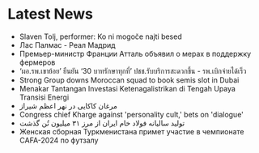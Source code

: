 # Latest News
-  Slaven Tolj, performer: Ko ni mogoče najti besed
-  Лас Палмас - Реал Мадрид
-  Премьер-министр Франции Атталь объявил о мерах в поддержку фермеров
-  ‘ผอ.รพ.เขาย้อย’ ยืนยัน ‘30 บาทรักษาทุกที่’ ปชช.รับบริการสะดวกขึ้น - รพ.เบิกจ่ายได้เร็ว
-  Strong Group downs Moroccan squad to book semis slot in Dubai
-  Menakar Tantangan Investasi Ketenagalistrikan di Tengah Upaya Transisi Energi
-  مرغان کاکایی در نهر اعظم شیراز
-  Congress chief Kharge against 'personality cult,' bets on 'dialogue'
-  تولید سالیانه فولاد خام ایران از مرز ۳۱ میلیون تُن گذشت
-  Женская сборная Туркменистана примет участие в чемпионате CAFA-2024 по футзалу

